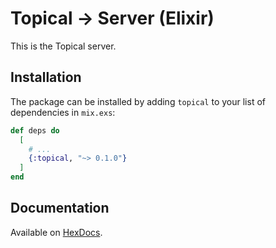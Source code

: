 # Topical → Server (Elixir)

This is the Topical server.

## Installation

The package can be installed by adding `topical` to your list of dependencies in `mix.exs`:

```elixir
def deps do
  [
    # ...
    {:topical, "~> 0.1.0"}
  ]
end
```

## Documentation

Available on [HexDocs](https://hexdocs.pm/topical/).
